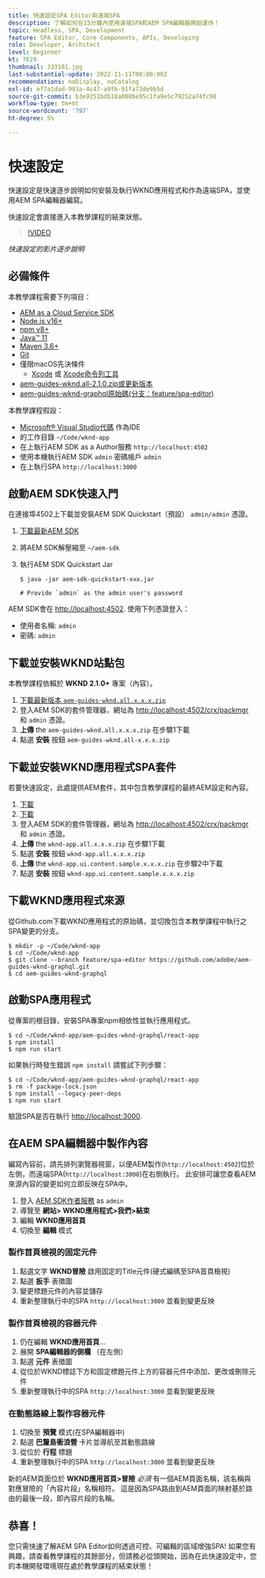 ```yaml
---
title: 快速設定SPA Editor與遠端SPA
description: 了解如何在15分鐘內使用遠端SPA和AEM SPA編輯器開始運作！
topic: Headless, SPA, Development
feature: SPA Editor, Core Components, APIs, Developing
role: Developer, Architect
level: Beginner
kt: 7629
thumbnail: 333181.jpg
last-substantial-update: 2022-11-11T00:00:00Z
recommendations: noDisplay, noCatalog
exl-id: ef7a1dad-993a-4c47-a9fb-91fa73de9b5d
source-git-commit: b3e9251bdb18a008be95c1fa9e5c79252a74fc98
workflow-type: tm+mt
source-wordcount: '797'
ht-degree: 5%

---
```


# 快速設定

快速設定是快速逐步說明如何安裝及執行WKND應用程式和作為遠端SPA，並使用AEM SPA編輯器編寫。

快速設定會直接進入本教學課程的結束狀態。

>[!VIDEO](https://video.tv.adobe.com/v/333181?quality=12&learn=on)

_快速設定的影片逐步說明_

## 必備條件

本教學課程需要下列項目：

+ [AEM as a Cloud Service SDK](https://experienceleague.adobe.com/docs/experience-manager-learn/cloud-service/local-development-environment-set-up/aem-runtime.html?lang=en)
+ [Node.js v16+](https://nodejs.org/en/)
+ [npm v8+](https://www.npmjs.com/)
+ [Java™ 11](https://downloads.experiencecloud.adobe.com/content/software-distribution/en/general.html)
+ [Maven 3.6+](https://maven.apache.org/)
+ [Git](https://git-scm.com/downloads)
+ 僅限macOS先決條件
   + [Xcode](https://developer.apple.com/xcode/) 或 [Xcode命令列工具](https://developer.apple.com/xcode/resources/)
+ [aem-guides-wknd.all-2.1.0.zip或更新版本](https://github.com/adobe/aem-guides-wknd/releases)
+ [aem-guides-wknd-graphql原始碼(分支：feature/spa-editor)](https://github.com/adobe/aem-guides-wknd-graphql/tree/feature/spa-editor)


本教學課程假設：

+ [Microsoft® Visual Studio代碼](https://visualstudio.microsoft.com/) 作為IDE
+ 的工作目錄 `~/Code/wknd-app`
+ 在上執行AEM SDK as a Author服務 `http://localhost:4502`
+ 使用本機執行AEM SDK `admin` 密碼帳戶 `admin`
+ 在上執行SPA `http://localhost:3000`

## 啟動AEM SDK快速入門

在連接埠4502上下載並安裝AEM SDK Quickstart（預設） `admin/admin` 憑證。

1. [下載最新AEM SDK](https://experience.adobe.com/#/downloads/content/software-distribution/en/aemcloud.html?fulltext=AEM*+SDK*&amp;orderby=%40jcr%3Acontent%2Fjcr%3AlastModified&amp;orderby.sort=desc&amp;layout=list&amp;p.offset=0&amp;p.limit=1)
1. 將AEM SDK解壓縮至 `~/aem-sdk`
1. 執行AEM SDK Quickstart Jar

   ```
   $ java -jar aem-sdk-quickstart-xxx.jar
   
   # Provide `admin` as the admin user's password
   ```

AEM SDK會在 [http://localhost:4502](http://localhost:4502). 使用下列憑證登入：

+ 使用者名稱: `admin`
+ 密碼: `admin`

## 下載並安裝WKND站點包

本教學課程依賴於 __WKND 2.1.0+__ 專案（內容）。

1. [下載最新版本 `aem-guides-wknd.all.x.x.x.zip`](https://github.com/adobe/aem-guides-wknd/releases)
1. 登入AEM SDK的套件管理器，網址為 [http://localhost:4502/crx/packmgr](http://localhost:4502/crx/packmgr) 和 `admin` 憑證。
1. __上傳__ the `aem-guides-wknd.all.x.x.x.zip` 在步驟1下載
1. 點選 __安裝__ 按鈕 `aem-guides-wknd.all-x.x.x.zip`

## 下載並安裝WKND應用程式SPA套件

若要快速設定，此處提供AEM套件，其中包含教學課程的最終AEM設定和內容。

1. [下載 ](./assets/quick-setup/wknd-app.all-1.0.0-SNAPSHOT.zip)
1. [下載 ](./assets/quick-setup/wknd-app.ui.content.sample-1.0.1.zip)
1. 登入AEM SDK的套件管理器，網址為 [http://localhost:4502/crx/packmgr](http://localhost:4502/crx/packmgr) 和 `admin` 憑證。
1. __上傳__ the `wknd-app.all.x.x.x.zip` 在步驟1下載
1. 點選 __安裝__ 按鈕 `wknd-app.all.x.x.x.zip`
1. __上傳__ the `wknd-app.ui.content.sample.x.x.x.zip` 在步驟2中下載
1. 點選 __安裝__ 按鈕 `wknd-app.ui.content.sample.x.x.x.zip`

## 下載WKND應用程式來源

從Github.com下載WKND應用程式的原始碼，並切換包含本教學課程中執行之SPA變更的分支。

```
$ mkdir -p ~/Code/wknd-app
$ cd ~/Code/wknd-app
$ git clone --branch feature/spa-editor https://github.com/adobe/aem-guides-wknd-graphql.git
$ cd aem-guides-wknd-graphql
```

## 啟動SPA應用程式

從專案的根目錄，安裝SPA專案npm相依性並執行應用程式。

```
$ cd ~/Code/wknd-app/aem-guides-wknd-graphql/react-app
$ npm install
$ npm run start
```

如果執行時發生錯誤 `npm install` 請嘗試下列步驟：

```
$ cd ~/Code/wknd-app/aem-guides-wknd-graphql/react-app
$ rm -f package-lock.json
$ npm install --legacy-peer-deps
$ npm run start
```

驗證SPA是否在執行 [http://localhost:3000](http://localhost:3000).

## 在AEM SPA編輯器中製作內容

編寫內容前，請先排列瀏覽器視窗，以便AEM製作(`http://localhost:4502`)位於左側，而遠端SPA(`http://localhost:3000`)在右側執行。 此安排可讓您查看AEM來源內容的變更如何立即反映在SPA中。

1. 登入 [AEM SDK作者服務](http://localhost:4502) as `admin`
1. 導覽至 __網站> WKND應用程式>我們>結束__
1. 編輯 __WKND應用首頁__
1. 切換至 __編輯__ 模式

### 製作首頁檢視的固定元件

1. 點選文字 __WKND冒險__ 啟用固定的Title元件(硬式編碼至SPA首頁檢視)
1. 點選 __扳手__ 表徵圖
1. 變更標題元件的內容並儲存
1. 重新整理執行中的SPA `http://localhost:3000` 並看到變更反映

### 製作首頁檢視的容器元件

1. 仍在編輯 __WKND應用首頁__...
1. 展開 __SPA編輯器的側欄__ （在左側）
1. 點選 __元件__ 表徵圖
1. 從位於WKND標誌下方和固定標題元件上方的容器元件中添加、更改或刪除元件
1. 重新整理執行中的SPA `http://localhost:3000` 並看到變更反映

### 在動態路線上製作容器元件

1. 切換至 __預覽__ 模式(在SPA編輯器中)
1. 點選 __巴釐島衝浪營__ 卡片並導航至其動態路線
1. 從位於 __行程__ 標題
1. 重新整理執行中的SPA `http://localhost:3000` 並看到變更反映

新的AEM頁面位於 __WKND應用首頁>冒險__ _必須_ 有一個AEM頁面名稱，該名稱與對應冒險的「內容片段」名稱相符。 這是因為SPA路由到AEM頁面的映射基於路由的最後一段，即內容片段的名稱。

## 恭喜！

您只需快速了解AEM SPA Editor如何透過可控、可編輯的區域增強SPA! 如果您有興趣，請查看教學課程的其餘部分，但請務必從頭開始，因為在此快速設定中，您的本機開發環境現在處於教學課程的結束狀態！
